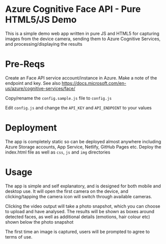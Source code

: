 # Azure Cognitive Face API - Pure HTML5/JS Demo
This is a simple demo web app written in pure JS and HTML5 for capturing images from the device camera, sending them to Azure Cognitive Services, and processing/displaying the results


# Pre-Reqs
Create an Face API service account/instance in Azure. Make a note of the endpoint and key. See also https://docs.microsoft.com/en-us/azure/cognitive-services/face/

Copy/rename the `config.sample.js` file to `config.js`

Edit `config.js` and change the `API_KEY` and `API_ENDPOINT` to your values


# Deployment
The app is completely static so can be deployed almost anywhere including Azure Storage accounts, App Service, Netlify, GitHub Pages etc. Deploy the index.html file as well as `css`, `js` and `img` directories 


# Usage
The app is simple and self explanatory, and is designed for both mobile and desktop use. It will open the first camera on the device, and clicking/tapping the camera icon will switch through available cameras.

Clicking the video output will take a photo snapshot, which you can choose to upload and have analysed. The results will be shown as boxes around detected faces, as well as additional details (emotions, hair colour etc) shown below the photo snapshot

The first time an image is captured, users will be prompted to agree to terms of use.